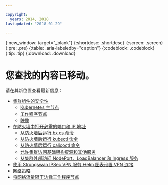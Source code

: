 ```yaml
---

copyright:
  years: 2014, 2018
lastupdated: "2018-01-29"

---
```


{:new_window: target="_blank"}
{:shortdesc: .shortdesc}
{:screen: .screen}
{:pre: .pre}
{:table: .aria-labeledby="caption"}
{:codeblock: .codeblock}
{:tip: .tip}
{:download: .download}

# 您查找的内容已移动。

请在其新位置查看最新信息：
 - [集群组件的安全性](cs_secure.html#cluster)
   - [Kubernetes 主节点](cs_secure.html#master)
   - [工作程序节点](cs_secure.html#worker)
   - [映像](cs_secure.html#images)
 - [在防火墙中打开必需的端口和 IP 地址](cs_firewall.html#firewall)
   - [从防火墙后运行 bx cs 命令](cs_firewall.html#firewall_bx)
   - [从防火墙后运行 kubectl 命令](cs_firewall.html#firewall_kubectl)
   - [从防火墙后运行 calicoctl 命令](cs_firewall.html#firewall_calicoctl)
   - [允许集群访问基础架构资源和其他服务](cs_firewall.html#firewall_outbound)
   - [从集群外部访问 NodePort、LoadBalancer 和 Ingress 服务](cs_firewall.html#firewall_inbound)
 - [使用 Strongswan IPSec VPN 服务 Helm 图表设置 VPN 连接](cs_vpn.html#vpn)
 - [网络策略](cs_network_policy.html#network_policies)
 - [将网络流量限于边缘工作程序节点](cs_edge.html#edge)


